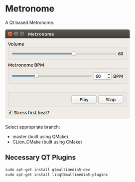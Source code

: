 # Metronome

A Qt based Metronome.

![](./MediaFiles/screen.png)

Select appropriate branch:
 - master (built using QMake)
 - CLion_CMake (built using CMake)

## Necessary QT Plugins
```
sudo apt-get install qtmultimedia5-dev
sudo apt-get install libqt5multimedia5-plugins
```
